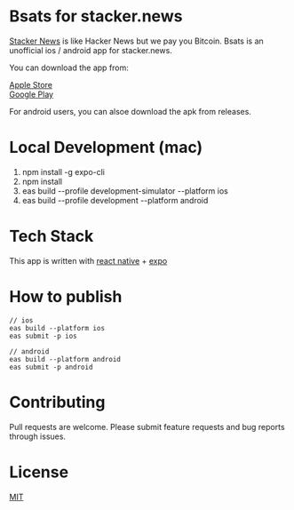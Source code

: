 # Bsats for stacker.news

[Stacker News](https://stacker.news) is like Hacker News but we pay you Bitcoin. Bsats is an unofficial ios / android app for stacker.news.

You can download the app from:

[Apple Store](https://apps.apple.com/app/id6443531395?platform=iphone)  
[Google Play](https://play.google.com/store/apps/details?id=xyz.bsats.app&hl=en_US&gl=US)

For android users, you can alsoe download the apk from releases.

# Local Development (mac)

1. npm install -g expo-cli
2. npm install
3. eas build --profile development-simulator --platform ios
4. eas build --profile development --platform android

# Tech Stack

This app is written with [react native](https://reactnative.dev/) + [expo](https://docs.expo.dev/)

# How to publish

```
// ios
eas build --platform ios
eas submit -p ios

// android
eas build --platform android
eas submit -p android
```

# Contributing

Pull requests are welcome. Please submit feature requests and bug reports through issues.

# License

[MIT](https://choosealicense.com/licenses/mit/)

